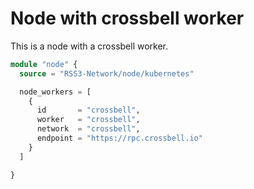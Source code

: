 # Node with crossbell worker

This is a node with a crossbell worker.

```terraform
module "node" {
  source = "RSS3-Network/node/kubernetes"

  node_workers = [
    {
      id       = "crossbell",
      worker   = "crossbell",
      network  = "crossbell",
      endpoint = "https://rpc.crossbell.io"
    }
  ]

}
```
